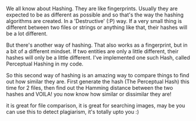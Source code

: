 We all know about Hashing. They are like fingerprints. Usually they are expected to be as different as possible and so that's the way the hashing algorithms are created. In a 'Destructive' (:P) way. If a very small thing is different between two files or strings or anything like that, their hashes will be a lot different.

But there's another way of hashing. That also works as a fingerprint, but in a bit of a different mindset. If two entities are only a little different, their hashes will only be a little different. I've implemented one such Hash, called Perceptual Hashing in my code.

So this second way of hashing is an amazing way to compare things to find out how similar they are. First generate the hash (The Perceptual Hash) this time for 2 files, then find out the Hamming distance between the two hashes and VOILA! you now know how similar or dissimilar they are!

it is great for file comparison, it is great for searching images, may be you can use this to detect plagiarism, it's totally upto you :)
